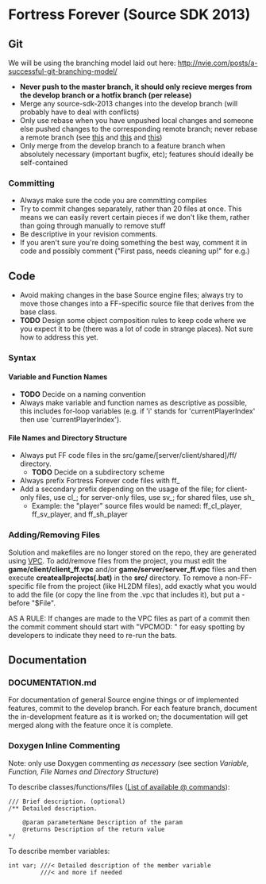 # Fortress Forever (Source SDK 2013)

## Git

We will be using the branching model laid out here: http://nvie.com/posts/a-successful-git-branching-model/

* __Never push to the master branch, it should only recieve merges from the develop branch or a hotfix branch (per release)__
* Merge any source-sdk-2013 changes into the develop branch (will probably have to deal with conflicts)
* Only use rebase when you have unpushed local changes and someone else pushed changes to the corresponding remote branch; never rebase a remote branch (see [this](https://github.com/dchelimsky/rspec/wiki/Topic-Branches) and [this](http://ginsys.eu/git-and-github-keeping-a-feature-branch-updated-with-upstream/) and [this](http://www.jarrodspillers.com/git/2009/08/19/git-merge-vs-git-rebase-avoiding-rebase-hell.html))
* Only merge from the develop branch to a feature branch when absolutely necessary (important bugfix, etc); features should ideally be self-contained

### Committing

* Always make sure the code you are committing compiles
* Try to commit changes separately, rather than 20 files at once. This means we can easily revert certain pieces if we don't like them, rather than going through manually to remove stuff
* Be descriptive in your revision comments.
* If you aren't sure you're doing something the best way, comment it in code and possibly comment ("First pass, needs cleaning up!" for e.g.)

## Code

* Avoid making changes in the base Source engine files; always try to move those changes into a FF-specific source file that derives from the base class.
* __TODO__ Design some object composition rules to keep code where we you expect it to be (there was a lot of code in strange places). Not sure how to address this yet.

### Syntax

#### Variable and Function Names

* __TODO__ Decide on a naming convention
* Always make variable and function names as descriptive as possible, this includes for-loop variables (e.g. if 'i' stands for 'currentPlayerIndex' then use 'currentPlayerIndex').

#### File Names and Directory Structure

* Always put FF code files in the src/game/\[server/client/shared\]/ff/ directory.
    * __TODO__ Decide on a subdirectory scheme
* Always prefix Fortress Forever code files with ff_
* Add a secondary prefix depending on the usage of the file; for client-only files, use cl\_; for server-only files, use sv\_; for shared files, use sh\_
    * Example: the "player" source files would be named: ff\_cl\_player, ff\_sv\_player, and ff\_sh\_player

### Adding/Removing Files

Solution and makefiles are no longer stored on the repo, they are generated using [VPC](https://developer.valvesoftware.com/wiki/Valve_Project_Creator). To add/remove files from the project, you must edit the __game/client/client_ff.vpc__ and/or __game/server/server_ff.vpc__ files and then execute __createallprojects(.bat)__ in the __src/__ directory. To remove a non-FF-specific file from the project (like HL2DM files), add exactly what you would to add the file (or copy the line from the .vpc that includes it), but put a - before "$File".

AS A RULE: If changes are made to the VPC files as part of a commit then the commit comment should start with "VPCMOD: " for easy spotting by developers to indicate they need to re-run the bats.

## Documentation

### DOCUMENTATION.md

For documentation of general Source engine things or of implemented features, commit to the develop branch. For each feature branch, document the in-development feature as it is worked on; the documentation will get merged along with the feature once it is complete.

### Doxygen Inline Commenting

Note: only use Doxygen commenting *as necessary* (see section *Variable, Function, File Names and Directory Structure*)

To describe classes/functions/files ([List of available @ commands](http://www.stack.nl/~dimitri/doxygen/manual/commands.html#cmdreturns)):

    /// Brief description. (optional)
    /** Detailed description. 

        @param parameterName Description of the param
        @returns Description of the return value
    */

To describe member variables:

    int var; ///< Detailed description of the member variable
             ///< and more if needed

